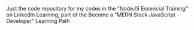 Just the code repository for my codes in the "NodeJS Essencial Training" on LinkedIn Learning, part of the Become a "MERN Stack JavaScript Developer" Learning Path

